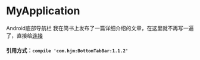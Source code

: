 # MyApplication
Android底部导航栏
我在简书上发布了一篇详细介绍的文章，在这里就不再写一遍了，直接给[连接](http://www.jianshu.com/p/ade8485a16be)
#### 引用方式：`compile 'com.hjm:BottomTabBar:1.1.2'`
